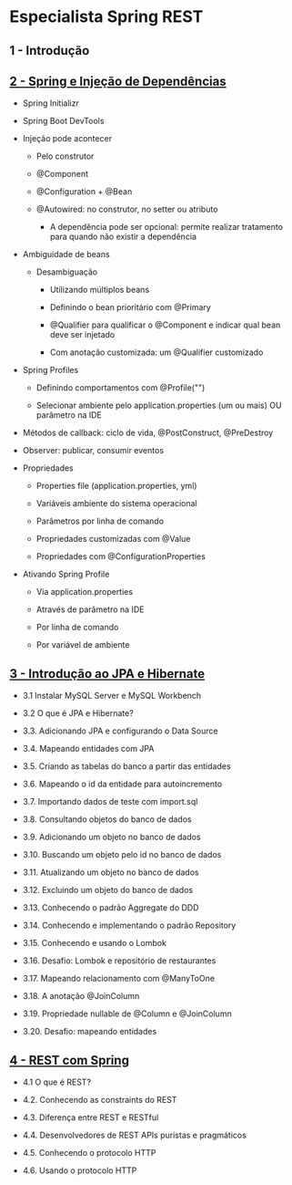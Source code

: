 # Especialista Spring REST

## 1 - Introdução

## [2 - Spring e Injeção de Dependências](/2.Spring-e-Injecao-de-Dependencias.md)

  - Spring Initializr

  - Spring Boot DevTools

  - Injeção pode acontecer

    - Pelo construtor
	
    - @Component
	
    - @Configuration + @Bean
	
    - @Autowired: no construtor, no setter ou atributo

      - A dependência pode ser opcional: permite realizar tratamento para quando não existir a dependência

  - Ambiguidade de beans
  
    - Desambiguação
	
      - Utilizando múltiplos beans
	  
      - Definindo o bean prioritário com @Primary
	  
      - @Qualifier para qualificar o @Component e indicar qual bean deve ser injetado
	  
      - Com anotação customizada: um @Qualifier customizado

  - Spring Profiles
  
    - Definindo comportamentos com @Profile("")
	
	- Selecionar ambiente pelo application.properties (um ou mais) OU parâmetro na IDE

  - Métodos de callback: ciclo de vida, @PostConstruct, @PreDestroy

  - Observer: publicar, consumir eventos

  - Propriedades

    - Properties file (application.properties, yml)
	
    - Variáveis ambiente do sistema operacional
	
    - Parâmetros por linha de comando
	
    - Propriedades customizadas com @Value
	
    - Propriedades com @ConfigurationProperties

  - Ativando Spring Profile

    - Via application.properties
	
    - Através de parâmetro na IDE
	
    - Por linha de comando
	
    - Por variável de ambiente
	

## [3 - Introdução ao JPA e Hibernate](/3.Introducao-ao-JPA-e-Hibernate.md)

  - 3.1 Instalar MySQL Server e MySQL Workbench    
	
  - 3.2 O que é JPA e Hibernate?  	
  
  - 3.3. Adicionando JPA e configurando o Data Source
		
  - 3.4. Mapeando entidades com JPA
	
  - 3.5. Criando as tabelas do banco a partir das entidades
		
  - 3.6. Mapeando o id da entidade para autoincremento
  
  - 3.7. Importando dados de teste com import.sql
	  
  - 3.8. Consultando objetos do banco de dados
  
  - 3.9. Adicionando um objeto no banco de dados

  - 3.10. Buscando um objeto pelo id no banco de dados

  - 3.11. Atualizando um objeto no banco de dados
	  
  - 3.12. Excluindo um objeto do banco de dados
	  
  - 3.13. Conhecendo o padrão Aggregate do DDD   
	
  - 3.14. Conhecendo e implementando o padrão Repository
	
  - 3.15. Conhecendo e usando o Lombok
	
  - 3.16. Desafio: Lombok e repositório de restaurantes
	  
  - 3.17. Mapeando relacionamento com @ManyToOne
	  
  - 3.18. A anotação @JoinColumn	
	
  - 3.19. Propriedade nullable de @Column e @JoinColumn
	
  - 3.20. Desafio: mapeando entidades
	
## [4 - REST com Spring](/4.rest-com-spring.md)

  - 4.1 O que é REST?
  
  - 4.2. Conhecendo as constraints do REST
  
  - 4.3. Diferença entre REST e RESTful
  
  - 4.4. Desenvolvedores de REST APIs puristas e pragmáticos

  - 4.5. Conhecendo o protocolo HTTP
  
  - 4.6. Usando o protocolo HTTP